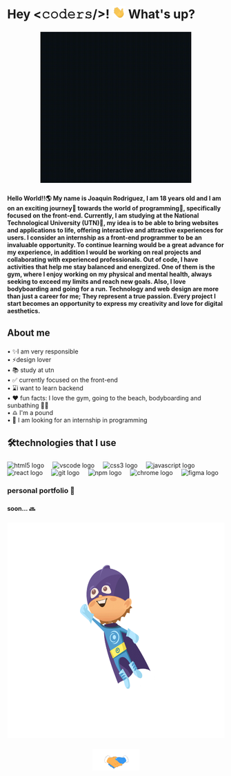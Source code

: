 ###

<h1 align="left">Hey <𝚌𝚘𝚍𝚎𝚛𝚜/>! <img src="https://github.com/ABSphreak/ABSphreak/blob/master/gifs/Hi.gif" width="30"> What's up?</h1>

###

<div align="center">
  <img height="350" src="https://github.com/JoaquinRodriguez04/JoaquinRodriguez04/blob/main/my.gif" />
</div>

###

<h4 align="left">Hello World!!🌎 My name is Joaquin Rodriguez, I am 18 years old and I am on an exciting journey🚀 towards the world of programming👾, specifically focused on the front-end. Currently, I am studying at the National Technological University (UTN)📖, my idea is to be able to bring websites and applications to life, offering interactive and attractive experiences for users. I consider an internship as a front-end programmer to be an invaluable opportunity. To continue learning would be a great advance for my experience, in addition I would be working on real projects and collaborating with experienced professionals. Out of code, I have activities that help me stay balanced and energized. One of them is the gym, where I enjoy working on my physical and mental health, always seeking to exceed my limits and reach new goals. Also, I love bodyboarding and going for a run. Technology and web design are more than just a career for me; They represent a true passion. Every project I start becomes an opportunity to express my creativity and love for digital aesthetics.</h4>

###

<h2 align="left">About me</h2>

###

<p align="left">• ✨I am very responsible<br>• ⚡design lover<br>• 📚 study at utn<br>• ✅ currently focused on the front-end<br>• ⌛i want to learn backend<br>•  ❤️ fun facts: I love the gym, going to the beach, bodyboarding and sunbathing 💪🏼 <br>•  ♎ I'm a pound<br>• 🤔 I am looking for an internship in programming</p>

###

<h2 align="left">🛠️technologies that I use</h2>

###

<div align="left">
  <img src="https://cdn.jsdelivr.net/gh/devicons/devicon/icons/html5/html5-original.svg" height="40" alt="html5 logo"  />
  <img width="12" />
  <img src="https://cdn.jsdelivr.net/gh/devicons/devicon/icons/vscode/vscode-original.svg" height="40" alt="vscode logo"  />
  <img width="12" />
  <img src="https://cdn.jsdelivr.net/gh/devicons/devicon/icons/css3/css3-original.svg" height="40" alt="css3 logo"  />
  <img width="12" />
  <img src="https://cdn.jsdelivr.net/gh/devicons/devicon/icons/javascript/javascript-original.svg" height="40" alt="javascript logo"  />
  <img width="12" />
  <img src="https://cdn.jsdelivr.net/gh/devicons/devicon/icons/react/react-original.svg" height="40" alt="react logo"  />
  <img width="12" />
  <img src="https://cdn.jsdelivr.net/gh/devicons/devicon/icons/git/git-original.svg" height="40" alt="git logo"  />
  <img width="12" />
  <img src="https://cdn.jsdelivr.net/gh/devicons/devicon/icons/npm/npm-original-wordmark.svg" height="40" alt="npm logo"  />
  <img width="12" />
  <img src="https://cdn.jsdelivr.net/gh/devicons/devicon/icons/chrome/chrome-original.svg" height="40" alt="chrome logo"  />
  <img width="12" />
  <img src="https://cdn.jsdelivr.net/gh/devicons/devicon/icons/figma/figma-original.svg" height="40" alt="figma logo"  />
</div>

###

<h3 align="left">personal portfolio 👀</h3>

###

<h4 align="left">soon... 🔜</h4>

###

###

<div align="left">
  <img height="500" src="https://github.com/SatYu26/SatYu26/raw/master/Assets/super-kid.gif"  />
</div>

###

<div align="center">
  <img height="50" src="https://github.com/SatYu26/SatYu26/raw/master/Assets/Handshake.gif"  />
</div>
